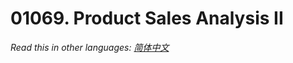 # 01069. Product Sales Analysis II

  _Read this in other languages:_
    [_简体中文_](README.zh-CN.md)

